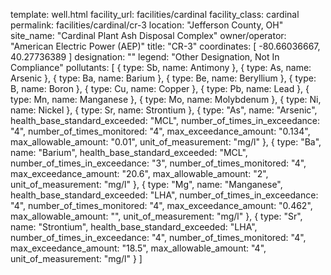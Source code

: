template: well.html
facility_url: facilities/cardinal
facility_class: cardinal
permalink: facilities/cardinal/cr-3
location: "Jefferson County, OH"
site_name: "Cardinal Plant Ash Disposal Complex"
owner/operator: "American Electric Power (AEP)"
title: "CR-3"
coordinates: [
  -80.66036667,
  40.27736389
]
designation: ""
legend: "Other Designation, Not In Compliance"
pollutants: [
{
  type: Sb,
  name: Antimony
},
{
  type: As,
  name: Arsenic
},
{
  type: Ba,
  name: Barium
},
{
  type: Be,
  name: Beryllium
},
{
  type: B,
  name: Boron
},
{
  type: Cu,
  name: Copper
},
{
  type: Pb,
  name: Lead
},
{
  type: Mn,
  name: Manganese
},
{
  type: Mo,
  name: Molybdenum
},
{
  type: Ni,
  name: Nickel
},
{
  type: Sr,
  name: Strontium
},
{
  type: "As",
  name: "Arsenic",
  health_base_standard_exceeded: "MCL",
  number_of_times_in_exceedance: "4",
  number_of_times_monitored: "4",
  max_exceedance_amount: "0.134",
  max_allowable_amount: "0.01",
  unit_of_measurement: "mg/l"
  },
  {
  type: "Ba",
  name: "Barium",
  health_base_standard_exceeded: "MCL",
  number_of_times_in_exceedance: "3",
  number_of_times_monitored: "4",
  max_exceedance_amount: "20.6",
  max_allowable_amount: "2",
  unit_of_measurement: "mg/l"
  },
  {
  type: "Mg",
  name: "Manganese",
  health_base_standard_exceeded: "LHA",
  number_of_times_in_exceedance: "4",
  number_of_times_monitored: "4",
  max_exceedance_amount: "0.462",
  max_allowable_amount: "",
  unit_of_measurement: "mg/l"
  },
  {
  type: "Sr",
  name: "Strontium",
  health_base_standard_exceeded: "LHA",
  number_of_times_in_exceedance: "4",
  number_of_times_monitored: "4",
  max_exceedance_amount: "18.5",
  max_allowable_amount: "4",
  unit_of_measurement: "mg/l"
  }
]
